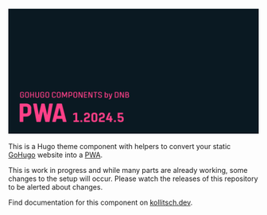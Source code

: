 ![](../../documentation/pwa/header-card.png)

This is a Hugo theme component with helpers to convert your static [GoHugo](https://gohugo.io/) website into a [PWA](https://web.dev/progressive-web-apps/).

This is work in progress and while many parts are already working, some changes to the setup will occur. Please watch the releases of this repository to be alerted about changes.

Find documentation for this component on [kollitsch.dev](https://kollitsch.dev/components/pwa).
